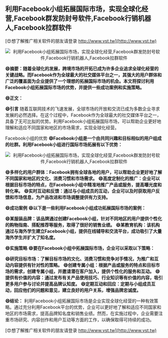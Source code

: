 ## **利用Facebook小组拓展国际市场，实现全球化经营,Facebook群发防封号软件,Facebook行销机器人,Facebook拉群软件**

[😍想了解推广相关软件的朋友请登录 http://www.vst.tw](http://www.vst.tw)

 <center><img src="https://vst.tw/MP4/tuiguang/png/4.png" alt="利用Facebook小组拓展国际市场，实现全球化经营,Facebook群发防封号软件,Facebook行销机器人,Facebook拉群软件"></center>

**😄摘要：随着全球化的发展，跨境市场的开拓已成为许多企业追求全球化经营的关键战略。而Facebook作为全球最大的社交媒体平台之一，其强大的用户群体和广泛的覆盖面为企业提供了一个理想的拓展国际市场的机会。本文将探讨利用Facebook小组拓展国际市场的优势，并提供一些成功案例和实施策略。**

**😄正文：**

**😄引言**
随着互联网技术的飞速发展，全球市场的开放和交流已成为多数企业寻求发展的必然选择。在这个过程中，Facebook作为全球最大的社交媒体平台之一，具备了无可比拟的优势。利用Facebook小组拓展国际市场，可以帮助企业更好地理解和适应不同国家和地区的市场需求，实现全球化经营。

Facebook小组的优势
**😄Facebook小组是一个由共同兴趣和目标相似的用户组成的社群。利用Facebook小组进行国际市场拓展有以下优势：**

 <center><img src="https://vst.tw/MP4/tuiguang/png/5.png" alt="利用Facebook小组拓展国际市场，实现全球化经营,Facebook群发防封号软件,Facebook行销机器人,Facebook拉群软件"></center>

**😄多样化的用户群体：Facebook拥有全球各地的用户，可以帮助企业更好地了解不同国家和地区的文化、消费习惯和市场需求。**
**😄高度定制化的推广：企业可以根据目标市场的特点，在Facebook小组中精准地推广产品或服务，提高曝光度和转化率。**
**😄实时互动和反馈：通过与小组成员的互动，企业可以及时获取用户反馈和市场信息，为产品改进和市场调整提供有力支持。**

**😄成功案例**
**😄以下是一些利用Facebook小组成功拓展国际市场的案例：**

**😄某服装品牌：该品牌通过创建Facebook小组，针对不同地区的用户提供个性化的购物指南、搭配推荐等服务，取得了很好的销售业绩。**
**😄某教育机构：该机构通过与海外学生建立Facebook小组，提供在线辅导和交流平台，成功吸引了大量海外学生并扩大了知名度。**

**😄实施策略**
**😄要在Facebook小组中拓展国际市场，企业可以采取以下策略：**

**😄研究目标市场：了解目标市场的文化、消费习惯和竞争对手情况，为推广和互动内容提供有针对性的策略。**
**😄创建专属小组：根据产品或服务的特点和目标市场的需求，创建专属小组，并邀请潜在客户加入，提供个性化的服务和互动。**
**😄提供有价值的内容：通过发布有关产品使用技巧、行业知识等有价值的内容，吸引更多用户参与讨论并提高品牌认知度。**
**😄定期互动和回应：定期与小组成员互动，回应他们的问题和意见，建立良好的用户关系，增强品牌忠诚度。**

**😄结论：**
利用Facebook小组拓展国际市场是企业实现全球化经营的一种有效策略。通过充分利用Facebook平台的优势，企业可以更好地了解和适应不同国家和地区的市场需求，提高品牌知名度和销售业绩。然而，在实施过程中，企业需要注重市场研究、内容创作和用户互动等方面的工作，以确保取得可持续的成功。

[😍想了解推广相关软件的朋友请登录 http://www.vst.tw](http://www.vst.tw)



